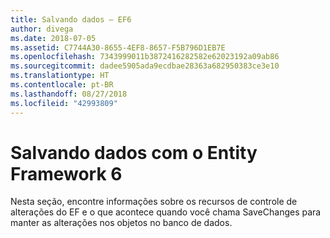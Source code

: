 ```yaml
---
title: Salvando dados – EF6
author: divega
ms.date: 2018-07-05
ms.assetid: C7744A30-8655-4EF8-8657-F5B796D1EB7E
ms.openlocfilehash: 7343999011b3872416282582e62023192a09ab86
ms.sourcegitcommit: dadee5905ada9ecdbae28363a682950383ce3e10
ms.translationtype: HT
ms.contentlocale: pt-BR
ms.lasthandoff: 08/27/2018
ms.locfileid: "42993809"
---
```

# <a name="saving-data-with-entity-framework-6"></a>Salvando dados com o Entity Framework 6

Nesta seção, encontre informações sobre os recursos de controle de alterações do EF e o que acontece quando você chama SaveChanges para manter as alterações nos objetos no banco de dados.
